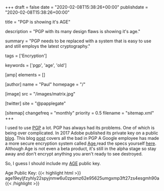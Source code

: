 +++
draft = false
date = "2020-02-08T15:38:26+00:00"
publishdate = "2020-02-08T15:38:26+00:00"

title = "PGP is showing it's AGE"

description = "PGP with its many design flaws is showing it's age."

summary = "PGP needs to be replaced with a system that is easy to use and still employs the latest cryptography."

tags = ['Encryption']

keywords = ['pgp', 'age', 'old']

[amp]
    elements = []

[author]
    name = "Paul"
    homepage = "/"

[image]
    src = "/images/matrix.jpg"

[twitter]
    site = "@papplegate"

[sitemap]
  changefreq = "monthly"
  priority = 0.5
  filename = "sitemap.xml"
+++

I used to use [PGP](https://en.wikipedia.org/wiki/Pretty_Good_Privacy) a lot. 
PGP has always had its problems. One of which is being over complicated. In 2017 Adobe published its private key on a public [blog](https://arstechnica.com/information-technology/2017/09/in-spectacular-fail-adobe-security-team-posts-private-pgp-key-on-blog/). This blog [post](https://latacora.micro.blog/2019/07/16/the-pgp-problem.html) covers all the bad in PGP
A Google employee has made a more secure encryption system called [Age](https://github.com/FiloSottile/age),read the specs yourself [here](http://bit.ly/2t225DS). 
Although Age is not even a beta product, it's still in the alpha stage so stay away and don't encrypt anything you aren't ready to see destroyed.

So, I guess I should include my [AGE](https://github.com/FiloSottile/age) public key.

Age Public Key:
{{< highlight html >}}
age19eyljfzyhly22spyjnmw6u0zpemz62e95625umgxmp3ft27zs4esgmh90a
{{< /highlight >}}

<amp-img src="/images/AF5D4B4E-7F4B-4B03-AA04-D0186EE2D3E7.png"
  width="234"
  height="156"
  alt="AMP"></amp-img>



